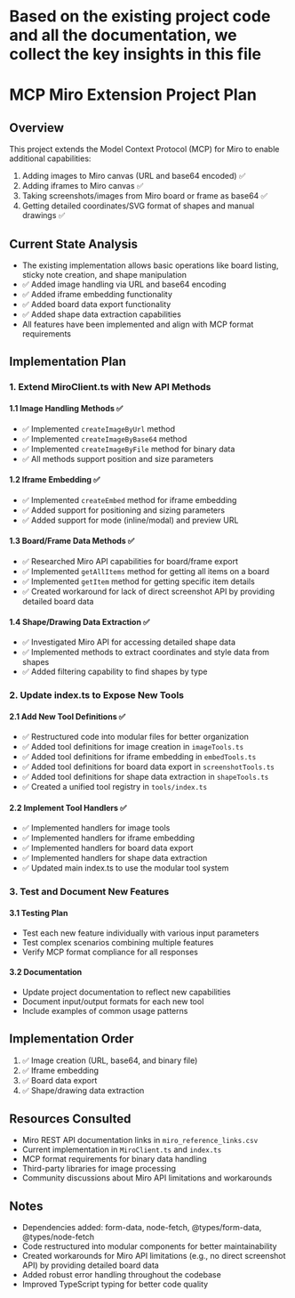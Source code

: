 # Based on the existing project code and all the documentation, we collect the key insights in this file 

# MCP Miro Extension Project Plan

## Overview
This project extends the Model Context Protocol (MCP) for Miro to enable additional capabilities:
1. Adding images to Miro canvas (URL and base64 encoded) ✅
2. Adding iframes to Miro canvas ✅
3. Taking screenshots/images from Miro board or frame as base64 ✅
4. Getting detailed coordinates/SVG format of shapes and manual drawings ✅

## Current State Analysis
- The existing implementation allows basic operations like board listing, sticky note creation, and shape manipulation
- ✅ Added image handling via URL and base64 encoding
- ✅ Added iframe embedding functionality
- ✅ Added board data export functionality
- ✅ Added shape data extraction capabilities
- All features have been implemented and align with MCP format requirements

## Implementation Plan

### 1. Extend MiroClient.ts with New API Methods

#### 1.1 Image Handling Methods ✅
- ✅ Implemented `createImageByUrl` method
- ✅ Implemented `createImageByBase64` method
- ✅ Implemented `createImageByFile` method for binary data
- ✅ All methods support position and size parameters

#### 1.2 Iframe Embedding ✅
- ✅ Implemented `createEmbed` method for iframe embedding
- ✅ Added support for positioning and sizing parameters
- ✅ Added support for mode (inline/modal) and preview URL

#### 1.3 Board/Frame Data Methods ✅
- ✅ Researched Miro API capabilities for board/frame export
- ✅ Implemented `getAllItems` method for getting all items on a board
- ✅ Implemented `getItem` method for getting specific item details
- ✅ Created workaround for lack of direct screenshot API by providing detailed board data

#### 1.4 Shape/Drawing Data Extraction ✅
- ✅ Investigated Miro API for accessing detailed shape data
- ✅ Implemented methods to extract coordinates and style data from shapes
- ✅ Added filtering capability to find shapes by type

### 2. Update index.ts to Expose New Tools

#### 2.1 Add New Tool Definitions ✅
- ✅ Restructured code into modular files for better organization
- ✅ Added tool definitions for image creation in `imageTools.ts`
- ✅ Added tool definitions for iframe embedding in `embedTools.ts`
- ✅ Added tool definitions for board data export in `screenshotTools.ts`
- ✅ Added tool definitions for shape data extraction in `shapeTools.ts`
- ✅ Created a unified tool registry in `tools/index.ts`

#### 2.2 Implement Tool Handlers ✅
- ✅ Implemented handlers for image tools
- ✅ Implemented handlers for iframe embedding
- ✅ Implemented handlers for board data export
- ✅ Implemented handlers for shape data extraction
- ✅ Updated main index.ts to use the modular tool system

### 3. Test and Document New Features

#### 3.1 Testing Plan
- Test each new feature individually with various input parameters
- Test complex scenarios combining multiple features
- Verify MCP format compliance for all responses

#### 3.2 Documentation
- Update project documentation to reflect new capabilities
- Document input/output formats for each new tool
- Include examples of common usage patterns

## Implementation Order
1. ✅ Image creation (URL, base64, and binary file)
2. ✅ Iframe embedding
3. ✅ Board data export
4. ✅ Shape/drawing data extraction

## Resources Consulted
- Miro REST API documentation links in `miro_reference_links.csv`
- Current implementation in `MiroClient.ts` and `index.ts`
- MCP format requirements for binary data handling
- Third-party libraries for image processing
- Community discussions about Miro API limitations and workarounds

## Notes
- Dependencies added: form-data, node-fetch, @types/form-data, @types/node-fetch
- Code restructured into modular components for better maintainability
- Created workarounds for Miro API limitations (e.g., no direct screenshot API) by providing detailed board data
- Added robust error handling throughout the codebase
- Improved TypeScript typing for better code quality